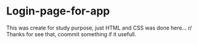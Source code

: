 # Login-page-for-app
This was create for study purpose, just HTML and CSS was done here... r/
Thanks for see that, coommit something if it usefull. 

